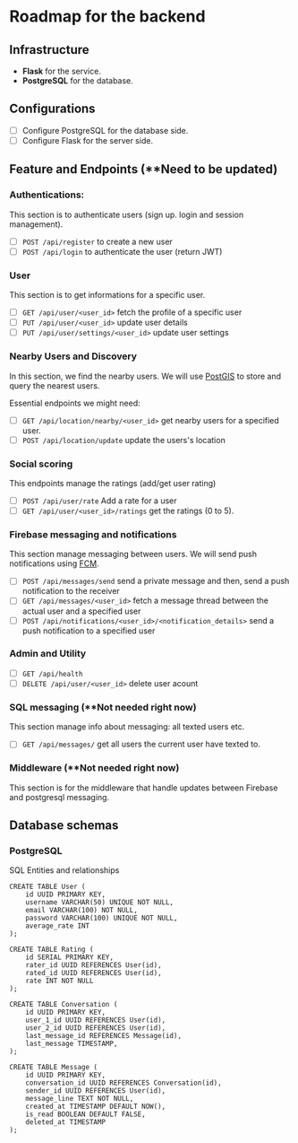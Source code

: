 # Roadmap for the backend
## Infrastructure
- **Flask** for the service.
- **PostgreSQL** for the database.

## Configurations
- [ ] Configure PostgreSQL for the database side.
- [ ] Configure Flask for the server side.

## Feature and Endpoints (**Need to be updated)
### Authentications:
This section is to authenticate users (sign up. login and session management).
- [ ] `POST /api/register` to create a new user
- [ ] `POST /api/login` to authenticate the user (return JWT)

### User
This section is to get informations for a specific user.
- [ ] `GET /api/user/<user_id>` fetch the profile of a specific user
- [ ] `PUT /api/user/<user_id>` update user details
- [ ] `PUT /api/user/settings/<user_id>` update user settings

### Nearby Users and Discovery
In this section, we find the nearby users. We will use [PostGIS](https://postgis.net/) to store and query the nearest users.

Essential endpoints we might need:
- [ ] `GET /api/location/nearby/<user_id>` get nearby users for a specified user.
- [ ] `POST /api/location/update` update the users's location

### Social scoring
This endpoints manage the ratings (add/get user rating)
- [ ] `POST /api/user/rate` Add a rate for a user
- [ ] `GET /api/user/<user_id>/ratings` get the ratings (0 to 5).

### Firebase messaging and notifications
This section manage messaging between users. We will send push notifications using [FCM](https://firebase.google.com/docs/cloud-messaging).
- [ ] `POST /api/messages/send` send a private message and then, send a push notification to the receiver
- [ ] `GET /api/messages/<user_id>` fetch a message thread between the actual user and a specified user
- [ ] `POST /api/notifications/<user_id>/<notification_details>` send a push notification to a specified user

### Admin and Utility
- [ ] `GET /api/health`
- [ ] `DELETE /api/user/<user_id>` delete user acount

### SQL messaging (**Not needed right now)
This section manage info about messaging: all texted users etc.
- [ ] `GET /api/messages/` get all users the current user have texted to.

### Middleware (**Not needed right now)
This section is for the middleware that handle updates between Firebase and postgresql messaging.

## Database schemas
### PostgreSQL
SQL Entities and relationships
```
CREATE TABLE User (
    id UUID PRIMARY KEY,
    username VARCHAR(50) UNIQUE NOT NULL,
    email VARCHAR(100) NOT NULL,
    password VARCHAR(100) UNIQUE NOT NULL,
    average_rate INT
);

CREATE TABLE Rating (
    id SERIAL PRIMARY KEY,
    rater_id UUID REFERENCES User(id),
    rated_id UUID REFERENCES User(id),
    rate INT NOT NULL
);

CREATE TABLE Conversation (
    id UUID PRIMARY KEY,
    user_1_id UUID REFERENCES User(id),
    user_2_id UUID REFERENCES User(id),
    last_message_id REFERENCES Message(id),
    last_message TIMESTAMP,
);

CREATE TABLE Message (
    id UUID PRIMARY KEY,
    conversation_id UUID REFERENCES Conversation(id),
    sender_id UUID REFERENCES User(id),
    message_line TEXT NOT NULL,
    created_at TIMESTAMP DEFAULT NOW(),
    is_read BOOLEAN DEFAULT FALSE,
    deleted_at TIMESTAMP
);

```
